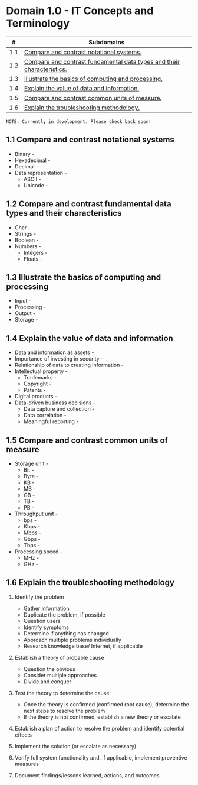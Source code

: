 # Domain 1.0 - IT Concepts and Terminology

| # | Subdomains   | 
|---|---|
|1.1 | [Compare and contrast notational systems.](https://github.com/erich-tech/ITF_Plus/tree/main/Domain_1-IT_Concepts_and_Terminology#11-compare-and-contrast-notational-systems) |
|1.2 | [Compare and contrast fundamental data types and their characteristics.](https://github.com/erich-tech/ITF_Plus/tree/main/Domain_1-IT_Concepts_and_Terminology#12-compare-and-contrast-fundamental-data-types-and-their-characteristics) |
|1.3 | [Illustrate the basics of computing and processing.](https://github.com/erich-tech/ITF_Plus/tree/main/Domain_1-IT_Concepts_and_Terminology#13-illustrate-the-basics-of-computing-and-processing) |
|1.4 | [Explain the value of data and information.](https://github.com/erich-tech/ITF_Plus/tree/main/Domain_1-IT_Concepts_and_Terminology#14-explain-the-value-of-data-and-information) |
|1.5 | [Compare and contrast common units of measure.](https://github.com/erich-tech/ITF_Plus/tree/main/Domain_1-IT_Concepts_and_Terminology#15-compare-and-contrast-common-units-of-measure) |
|1.6 | [Explain the troubleshooting methodology.](https://github.com/erich-tech/ITF_Plus/tree/main/Domain_1-IT_Concepts_and_Terminology#16-explain-the-troubleshooting-methodology) |



```
NOTE: Currently in development. Please check back soon! 
```
## 1.1 Compare and contrast notational systems
* Binary - 
* Hexadecimal - 
* Decimal - 
* Data representation - 
	* ASCII - 
	* Unicode - 
## 1.2 Compare and contrast fundamental data types and their characteristics
* Char - 
* Strings - 
* Boolean - 
* Numbers - 
	* Integers - 
	* Floats - 
## 1.3 Illustrate the basics of computing and processing
* Input - 
* Processing - 
* Output - 
* Storage - 
## 1.4 Explain the value of data and information
* Data and information as assets - 
* Importance of investing in security - 
* Relationship of data to  creating information - 
* Intellectual property - 
	* Trademarks - 
	* Copyright - 
	* Patents - 
* Digital products - 
* Data-driven business decisions - 
	* Data capture and collection - 
	* Data correlation - 
	* Meaningful reporting - 
## 1.5 Compare and contrast common units of measure
* Storage unit - 
	* Bit -
	* Byte - 
	* KB - 
	* MB - 
	* GB - 
	* TB - 
	* PB - 
* Throughput unit - 
	* bps - 
	* Kbps - 
	* Mbps - 
	* Gbps - 
	* Tbps - 
* Processing speed - 
	* MHz - 
	* GHz - 
## 1.6 Explain the troubleshooting methodology
1) Identify the problem
	* Gather information
	* Duplicate the problem, if possible
	* Question users
	* Identify symptoms
	* Determine if anything has changed
	* Approach multiple  problems individually
	* Research knowledge base/ Internet, if applicable
2) Establish a theory of probable cause
	* Question the obvious
	* Consider multiple approaches
	* Divide and conquer


3) Test the theory to determine the cause
	* Once the theory is confirmed (confirmed root cause), determine the next steps to resolve the problem
	* If the theory is not confirmed, establish a new theory or escalate

4) Establish a plan of action to resolve the problem and identify potential effects
5) Implement the solution (or escalate as necessary)
6) Verify full system functionality and, if applicable, implement preventive measures
7) Document findings/lessons learned, actions, and outcomes



